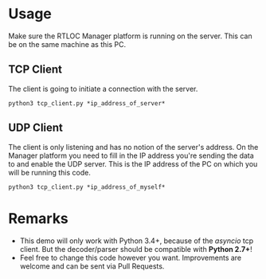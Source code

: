 # Usage
Make sure the RTLOC Manager platform is running on the server. This can be on the same machine as this PC.

## TCP Client
The client is going to initiate a connection with the server.
```
python3 tcp_client.py *ip_address_of_server*
```

## UDP Client
The client is only listening and has no notion of the server's address.
On the Manager platform you need to fill in the IP address you're sending the data to and enable the UDP server. This is the IP address of the PC on which you will be running this code.
```
python3 tcp_client.py *ip_address_of_myself*
```

# Remarks
 - This demo will only work with Python 3.4+, because of the *asyncio* tcp client. But the decoder/parser should be compatible with **Python 2.7+**!
 - Feel free to change this code however you want. Improvements are welcome and can be sent via Pull Requests.